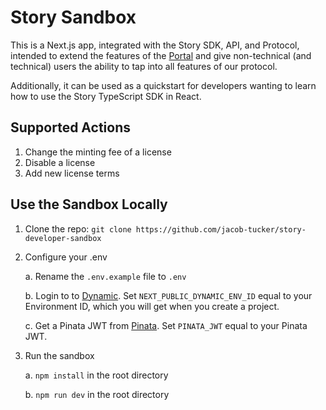 # Story Sandbox

This is a Next.js app, integrated with the Story SDK, API, and Protocol, intended to extend the features of the [Portal](https://portal.story.foundation) and give non-technical (and technical) users the ability to tap into all features of our protocol.

Additionally, it can be used as a quickstart for developers wanting to learn how to use the Story TypeScript SDK in React.

## Supported Actions

1. Change the minting fee of a license
2. Disable a license
3. Add new license terms

## Use the Sandbox Locally

1. Clone the repo: `git clone https://github.com/jacob-tucker/story-developer-sandbox`

2. Configure your .env

   a. Rename the `.env.example` file to `.env`

   b. Login to to [Dynamic](https://app.dynamic.xyz/). Set `NEXT_PUBLIC_DYNAMIC_ENV_ID` equal to your Environment ID, which you will get when you create a project.

   c. Get a Pinata JWT from [Pinata](https://app.pinata.cloud/). Set `PINATA_JWT` equal to your Pinata JWT.

3. Run the sandbox

   a. `npm install` in the root directory

   b. `npm run dev` in the root directory
